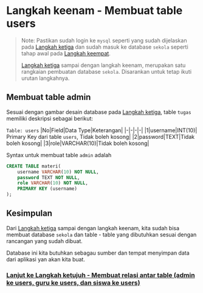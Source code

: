 # Langkah keenam - Membuat table users

> Note: Pastikan sudah login ke `mysql` seperti yang sudah dijelaskan pada [Langkah ketiga](/steps/langkah3.md) dan sudah masuk ke database `sekola` seperti tahap awal pada [Langkah keempat](/steps/langkah4.md).
>
> [Langkah ketiga](/steps/langkah3.md) sampai dengan langkah keenam, merupakan satu rangkaian pembuatan database `sekola`. Disarankan untuk tetap ikuti urutan langkahnya.

## Membuat table admin
Sesuai dengan gambar desain database pada [Langkah ketiga](/steps/langkah3.md), table `tugas` memiliki deskripsi sebagai berikut:

`Table: users`
|No|Field|Data Type|Keterangan|
|-|-|-|-|
|1|username|INT(10)| Primary Key dari table `users`, Tidak boleh kosong|
|2|password|TEXT|Tidak boleh kosong|
|3|role|VARCHAR(10)|Tidak boleh kosong|

Syntax untuk membuat table `admin` adalah 
```sql
CREATE TABLE materi(
    username VARCHAR(10) NOT NULL,
    password TEXT NOT NULL,
    role VARCHAR(10) NOT NULL,
    PRIMARY KEY (username)
);
```

## Kesimpulan
Dari [Langkah ketiga](/steps/langkah3.md) sampai dengan langkah keenam, kita sudah bisa membuat database `sekola` dan table - table yang dibutuhkan sesuai dengan rancangan yang sudah dibuat.

Database ini kita butuhkan sebagau sumber dan tempat menyimpan data dari aplikasi yan akan kita buat.

### [Lanjut ke Langkah ketujuh - Membuat relasi antar table (admin ke users, guru ke users, dan siswa ke users)](/steps/langkah7.md)